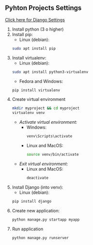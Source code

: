 ## Pyhton Projects Settings
[Click here for Django Settings](python.md)
1. Install python (3 o higher)
2. Install pip:
    - Linux (debian):
    ```bash
    sudo apt install pip
    ```
3. Install virtualenv:
    - Linux (debian):
    ```bash
    sudo apt install python3-virtualenv
    ```
    - Fedora and Windows:
    ```bash
    pip install virtualenv
    ```
4. Create virtual environment
    ```bash
    mkdir myproject && cd myproject
    virtualenv venv
    ```
    - *Activate virtual environment:*
      - Windows:
        ```bash
        venv\Scripts\activate
        ```
      - Linux and MacOS:
        ```bash
        source venv/bin/activate
        ```
    - *Exit virtual environment:*
      - Linux and MacOS:
        ```bash
        deactivate
        ```
6. Install Django (into venv):
    - Linux (debian):
    ```bash
    pip install django
    ```
7. Create new application:
    ```bash
    python manage.py startapp myapp
    ```
9. Run application
    ```bash
    python manage.py runserver
    ```
